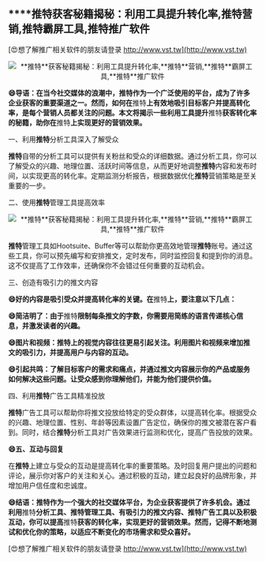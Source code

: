 ## ****推特**获客秘籍揭秘：利用工具提升转化率,**推特**营销,**推特**霸屏工具,**推特**推广软件**

[😍想了解推广相关软件的朋友请登录 http://www.vst.tw](http://www.vst.tw)

 <center><img src="https://vst.tw/MP4/tuiguang/png/6.png" alt="**推特**获客秘籍揭秘：利用工具提升转化率,**推特**营销,**推特**霸屏工具,**推特**推广软件"></center>

**😄导语：在当今社交媒体的浪潮中，**推特**作为一个广泛使用的平台，成为了许多企业获客的重要渠道之一。然而，如何在**推特**上有效地吸引目标客户并提高转化率，是每个营销人员都关注的问题。本文将揭示一些利用工具提升**推特**获客转化率的秘籍，助你在**推特**上实现更好的营销效果。**

一、利用**推特**分析工具深入了解受众

**推特**自带的分析工具可以提供有关粉丝和受众的详细数据。通过分析工具，你可以了解受众的兴趣、地理位置、活跃时间等信息，从而更好地调整**推特**内容和发布时间，以实现更高的转化率。定期监测分析报告，根据数据优化**推特**营销策略是至关重要的一步。

二、使用**推特**管理工具提高效率

 <center><img src="https://vst.tw/MP4/tuiguang/png/5.png" alt="**推特**获客秘籍揭秘：利用工具提升转化率,**推特**营销,**推特**霸屏工具,**推特**推广软件"></center>

**推特**管理工具如Hootsuite、Buffer等可以帮助你更高效地管理**推特**账号。通过这些工具，你可以预先编写和安排推文，定时发布，同时监控回复和提到你的消息。这不仅提高了工作效率，还确保你不会错过任何重要的互动机会。

三、创造有吸引力的推文内容

**😄好的内容是吸引受众并提高转化率的关键。在**推特**上，要注意以下几点：**

**😄简洁明了：由于**推特**限制每条推文的字数，你需要用简练的语言传递核心信息，并激发读者的兴趣。**

**😄图片和视频：**推特**上的视觉内容往往更易引起关注。利用图片和视频来增加推文的吸引力，并提高用户与内容的互动。**

**😄引起共鸣：了解目标客户的需求和痛点，并通过推文内容展示你的产品或服务如何解决这些问题。让受众感到你理解他们，并能为他们提供价值。**

四、利用**推特**广告工具精准投放

**推特**广告工具可以帮助你将推文投放给特定的受众群体，以提高转化率。根据受众的兴趣、地理位置、性别、年龄等因素设置广告定位，确保你的推文被潜在客户看到。同时，结合**推特**分析工具对广告效果进行监测和优化，提高广告投放的效果。

**😄五、互动与回复**

在**推特**上建立与受众的互动是提高转化率的重要策略。及时回复用户提出的问题和评论，展示你对客户的关注和关心。通过积极的互动，建立起良好的品牌形象，并增加用户信任度和忠诚度。

**😄结语：**推特**作为一个强大的社交媒体平台，为企业获客提供了许多机会。通过利用**推特**分析工具、**推特**管理工具、有吸引力的推文内容、**推特**广告工具以及积极互动，你可以提高**推特**获客的转化率，实现更好的营销效果。然而，记得不断地测试和优化你的策略，以适应不断变化的市场需求和受众喜好。**

[😍想了解推广相关软件的朋友请登录 http://www.vst.tw](http://www.vst.tw)



